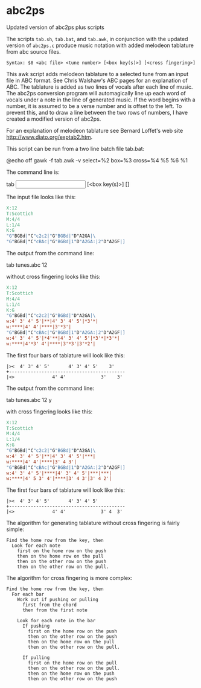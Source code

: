# abc2ps
Updated version of abc2ps plus scripts

The scripts `tab.sh`, `tab.bat`, and `tab.awk`, in conjunction with the updated version of `abc2ps.c` produce music notation with added melodeon tablature from abc source files.

```shell
Syntax: $0 <abc file> <tune number> [<box key(s)>] [<cross fingering>]
```
This awk script adds melodeon tablature to a selected tune from an
input file in ABC format. See Chris Walshaw's ABC pages for an
explanation of ABC. The tablature is added as two lines of vocals after
each line of music. The abc2ps conversion program will automagically
line up each word of vocals under a note in the line of generated
music. If the word begins with a number, it is assumed to be a verse
number and is offset to the left. To prevent this, and to draw a line
between the two rows of numbers, I have created a modified version of
abc2ps.

For an explanation of melodeon tablature see Bernard Loffet's web site
http://www.diato.org/exptab2.htm.

This script can be run from a two line batch file tab.bat:

  @echo off
  gawk -f tab.awk -v select=%2 box=%3 cross=%4 %5 %6 %1

The command line is:

  tab <input abc file> <tune number> [<box key(s)>] [<cross fingering>]

The input file looks like this:
```abc
X:12
T:Scottich
M:4/4
L:1/4
K:G
"G"BGBd|"C"c2c2|"G"BGBd|"D"A2GA|\
"G"BGBd|"C"cBAc|"G"BGBd|1"D"A2GA:|2"D"A2GF|]
```
The output from the command line:

  tab tunes.abc 12

without cross fingering looks like this:
```abc
X:12
T:Scottich
M:4/4
L:1/4
K:G
"G"BGBd|"C"c2c2|"G"BGBd|"D"A2GA|\
w:4' 3' 4' 5'|**|4' 3' 4' 5'|*3'*|
w:****|4' 4'|****|3'*3'|
"G"BGBd|"C"cBAc|"G"BGBd|1"D"A2GA:|2"D"A2GF|]
w:4' 3' 4' 5'|*4'**|4' 3' 4' 5'|*3'*|*3'*|
w:****|4'*3' 4'|****|3'*3'|3'*2'|
```
The first four bars of tablature will look like this:
```
|><  4' 3' 4' 5'       4' 3' 4' 5'    3'
+-------------------------------------------
|<>              4' 4'             3'    3'
```
The output from the command line:

  tab tunes.abc 12 y

with cross fingering looks like this:
```abc
X:12
T:Scottich
M:4/4
L:1/4
K:G
"G"BGBd|"C"c2c2|"G"BGBd|"D"A2GA|\
w:4' 3' 4' 5'|**|4' 3' 4' 5'|***|
w:****|4' 4'|****|3' 4 3'|
"G"BGBd|"C"cBAc|"G"BGBd|1"D"A2GA:|2"D"A2GF|]
w:4' 3' 4' 5'|****|4' 3' 4' 5'|***|***|
w:****|4' 5 3' 4'|****|3' 4 3'|3' 4 2'|
```
The first four bars of tablature will look like this:
```
|><  4' 3' 4' 5'       4' 3' 4' 5'
+-------------------------------------------
|<>              4' 4'             3' 4  3'
```
The algorithm for generating tablature without cross fingering is
fairly simple:
```
Find the home row from the key, then
  Look for each note
    first on the home row on the push
    then on the home row on the pull
    then on the other row on the push
    then on the other row on the pull.
```
The algorithm for cross fingering is more complex:
```
Find the home row from the key, then
  For each bar
    Work out if pushing or pulling
      first from the chord
      then from the first note

    Look for each note in the bar
      If pushing
        first on the home row on the push
        then on the other row on the push
        then on the home row on the pull
        then on the other row on the pull.

      If pulling
        first on the home row on the pull
        then on the other row on the pull.
        then on the home row on the push
        then on the other row on the push
```
